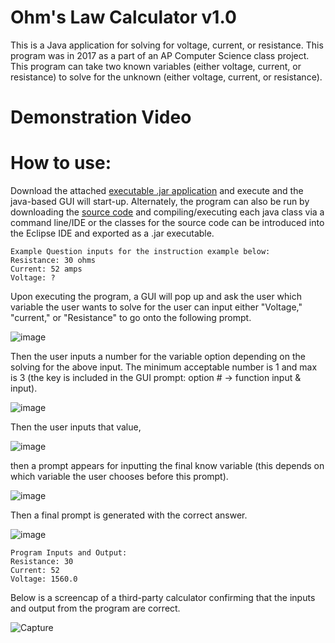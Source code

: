 # Ohm's Law Calculator v1.0
This is a Java application for solving for voltage, current, or resistance. This program was in 2017 as a part of an AP Computer Science class project. This program can take two known variables (either voltage, current, or resistance) to solve for the unknown (either voltage, current, or resistance).

# Demonstration Video


# How to use:
Download the attached [executable .jar application](https://github.com/Austin-Daigle/Ohm-s-Law-Calculator-v1.0/blob/main/Ohm's%20Law%20Calculator%20v1.0.jar) and execute and the java-based GUI will start-up.
Alternately, the program can also be run by downloading the [source code](https://github.com/Austin-Daigle/Ohm-s-Law-Calculator-v1.0/tree/main/SourceCode) and compiling/executing each java class via a command line/IDE or the classes for the source code can be introduced into the Eclipse IDE and exported as a .jar executable.

    Example Question inputs for the instruction example below:
    Resistance: 30 ohms
    Current: 52 amps
    Voltage: ?

Upon executing the program, a GUI will pop up and ask the user which variable the user wants to solve for the user can input either "Voltage," "current," or "Resistance" to go onto the following prompt.

![image](https://user-images.githubusercontent.com/100094056/193434867-ace6e748-a267-4dd8-90d7-f073ffd7b098.png)

Then the user inputs a number for the variable option depending on the solving for the above input. 
The minimum acceptable number is 1 and max is 3 (the key is included in the GUI prompt: option # -> function input & input).

![image](https://user-images.githubusercontent.com/100094056/193434871-f9ba85bd-5342-4e93-9a14-ad715d7c33db.png)

Then the user inputs that value,

![image](https://user-images.githubusercontent.com/100094056/193434874-5939bf72-fa56-48f6-8885-200243fb0331.png)

then a prompt appears for inputting the final know variable (this depends on which variable the user chooses before this prompt). 

![image](https://user-images.githubusercontent.com/100094056/193434880-9dfe0626-4b85-4480-a4f1-3e66e43c7673.png)

Then a final prompt is generated with the correct answer.

![image](https://user-images.githubusercontent.com/100094056/193434887-5a8aa3bc-e0fa-4c95-a02d-a8f95e85a652.png)

    Program Inputs and Output:
    Resistance: 30
    Current: 52
    Voltage: 1560.0



Below is a screencap of a third-party calculator confirming that the inputs and output from the program are correct.

![Capture](https://user-images.githubusercontent.com/100094056/193435200-4391ca9a-8627-4efe-80e6-d49697a6dbe3.PNG)


